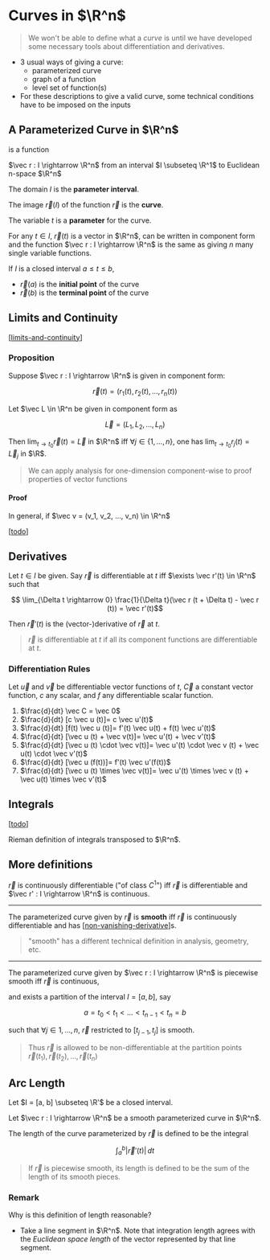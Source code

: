# Curves in $\R^n$

> We won't be able to define what a _curve_ is until we have developed some necessary tools about differentiation and derivatives.

- 3 usual ways of giving a curve:
  - parameterized curve
  - graph of a function
  - level set of function(s)
- For these descriptions to give a valid curve, some technical conditions have to be imposed on the inputs

## A Parameterized Curve in $\R^n$

is a function

$\vec r : I \rightarrow \R^n$ from an interval $I \subseteq \R^1$ to Euclidean n-space $\R^n$

The domain $I$ is the **parameter interval**.

The image $\vec r(I)$ of the function $\vec r$ is the **curve**.

The variable $t$ is a **parameter** for the curve.

For any $t \in I$, $\vec r(t)$ is a vector in $\R^n$,
can be written in component form and the function $\vec r : I \rightarrow \R^n$ is the same as giving $n$ many single variable functions.

If $I$ is a closed interval $a \leq t \leq b$,
- $\vec r(a)$ is the **initial point** of the curve
- $\vec r(b)$ is the **terminal point** of the curve

## Limits and Continuity

[[limits-and-continuity]]

### Proposition

Suppose $\vec r : I \rightarrow \R^n$ is given in component form:

$$\vec r(t) = (r_1(t), r_2(t), ..., r_n(t))$$

Let $\vec L \in \R^n be given in component form as 

$$\vec L = (L_1, L_2, ..., L_n)$$

Then $\lim_{t \rightarrow t_0} \vec r(t) = \vec L$ in $\R^n$ iff $\forall j \in \{1, ..., n\}$, one has $\lim_{t \rightarrow t_0} r_j(t) = \vec L_j$ in $\R$.

> We can apply analysis for one-dimension component-wise to proof properties of vector functions

#### Proof

In general, if $\vec v = (v_1, v_2, ..., v_n) \in \R^n$

[[todo]]


## Derivatives

Let $t \in I$ be given. Say $\vec r$ is differentiable at $t$ iff $\exists \vec r'(t) \in \R^n$ such that

$$ \lim_{\Delta t \rightarrow 0} \frac{1}{\Delta t}(\vec r (t + \Delta t) - \vec r (t)) = \vec r'(t)$$

Then $\vec r'(t)$ is the (vector-)derivative of $\vec r$ at $t$.

> $\vec r$ is differentiable at $t$ if all its component functions are differentiable at $t$.

### Differentiation Rules

Let $\vec u$ and $\vec v$ be differentiable vector functions of $t$, $\vec C$ a constant vector function, $c$ any scalar, and $f$ any differentiable scalar function.

1. $\frac{d}{dt} \vec C = \vec 0$
2. $\frac{d}{dt} [c \vec u (t)]= c \vec u'(t)$
3. $\frac{d}{dt} [f(t) \vec u (t)]= f'(t) \vec u(t) + f(t) \vec u'(t)$
4. $\frac{d}{dt} [\vec u (t) + \vec v(t)]= \vec u'(t) + \vec v'(t)$
5. $\frac{d}{dt} [\vec u (t) \cdot \vec v(t)]= \vec u'(t) \cdot \vec v (t) + \vec u(t) \cdot \vec v'(t)$
6. $\frac{d}{dt} [\vec u (f(t))]= f'(t) \vec u'(f(t))$
7. $\frac{d}{dt} [\vec u (t) \times \vec v(t)]= \vec u'(t) \times \vec v (t) + \vec u(t) \times \vec v'(t)$

## Integrals

[[todo]]

Rieman definition of integrals transposed to $\R^n$.

## More definitions

$\vec r$ is continuously differentiable ("of class $C^1$") iff $\vec r$ is differentiable and $\vec r' : I \rightarrow \R^n$ is continuous.

----------

The parameterized curve given by $\vec r$ is **smooth** iff $\vec r$ is continuously differentiable and has [[non-vanishing-derivative]]s.

> "smooth" has a different technical definition in analysis, geometry, etc.

----------

The parameterized curve given by $\vec r : I \rightarrow \R^n$ is piecewise smooth iff $\vec r$ is continuous,

and exists a partition of the interval $I = [a, b]$, say 

$$a = t_0 < t_1 < ... < t_{n - 1} < t_n = b$$

such that $\forall j \in {1, ..., n}$, $\vec r$ restricted to $[t_{j - 1}, t_j]$ is smooth.

> Thus $\vec r$ is allowed to be non-differentiable at the partition points $\vec r(t_1), \vec r(t_2), ..., \vec r(t_n)$ 

## Arc Length

Let $I = [a, b] \subseteq \R'$ be a closed interval.

Let $\vec r : I \rightarrow \R^n$ be a smooth parameterized curve in $\R^n$.

The length of the curve parameterized by $\vec r$ is defined to be the integral 

$$\int^b_a \vert \vec r '(t) \vert \, dt$$

> If $\vec r$ is piecewise smooth, its length is defined to be the sum of the length of its smooth pieces.

### Remark

Why is this definition of length reasonable?

- Take a line segment in $\R^n$. Note that integration length agrees with the _Euclidean space length_ of the vector represented by that line segment.

[//begin]: # "Autogenerated link references for markdown compatibility"
[limits-and-continuity]: limits-and-continuity "Limits and Continuity"
[todo]: ../todo "Todo"
[non-vanishing-derivative]: non-vanishing-derivative "Non-Vanishing Derivative"
[//end]: # "Autogenerated link references"
